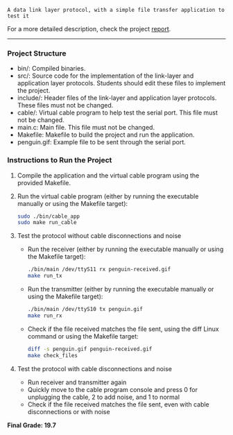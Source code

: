 `A data link layer protocol, with a simple file transfer application to test it`

For a more detailed description, check the project [report](docs/report-rcom-TP1-T12-G8.pdf). 

***

### Project Structure

- bin/: Compiled binaries.
- src/: Source code for the implementation of the link-layer and application layer protocols. Students should edit these files to implement the project.
- include/: Header files of the link-layer and application layer protocols. These files must not be changed.
- cable/: Virtual cable program to help test the serial port. This file must not be changed.
- main.c: Main file. This file must not be changed.
- Makefile: Makefile to build the project and run the application.
- penguin.gif: Example file to be sent through the serial port.

### Instructions to Run the Project

1. Compile the application and the virtual cable program using the provided Makefile.
2. Run the virtual cable program (either by running the executable manually or using the Makefile target):
	```bash
	sudo ./bin/cable_app
	sudo make run_cable
	```

3. Test the protocol without cable disconnections and noise
	- Run the receiver (either by running the executable manually or using the Makefile target):
		```bash
		./bin/main /dev/ttyS11 rx penguin-received.gif
		make run_tx
		```

	- Run the transmitter (either by running the executable manually or using the Makefile target):

		```bash  
		./bin/main /dev/ttyS10 tx penguin.gif
		make run_rx
		```

	- Check if the file received matches the file sent, using the diff Linux command or using the Makefile target:

		```bash
		diff -s penguin.gif penguin-received.gif
		make check_files
		```

4. Test the protocol with cable disconnections and noise
	- Run receiver and transmitter again
	- Quickly move to the cable program console and press 0 for unplugging the cable, 2 to add noise, and 1 to normal
	- Check if the file received matches the file sent, even with cable disconnections or with noise


**Final Grade: 19.7**